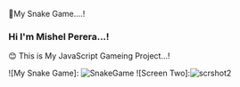 🔰My Snake Game....!

### Hi I'm Mishel Perera...!

 😊 This is My JavaScript Gameing Project...!
 
 ![My Snake Game]: ![SnakeGame](https://user-images.githubusercontent.com/68801545/167263786-23d42f2d-0cd5-4374-a31a-b91decf79148.PNG)
 ![Screen Two]:![scrshot2](https://user-images.githubusercontent.com/68801545/167263832-e30ae09f-3877-44b9-b145-6fc366922cf5.PNG)
